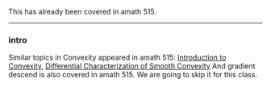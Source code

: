 This has already been covered in amath 515. 

---

### **intro**

 Similar topics in Convexity appeared in amath 515: [Introduction to Convexity](../AMATH%20515%20Optimization%20Fundamentals/Basic%20Convexity/Introduction%20to%20Convexity.md), [Differential Characterization of Smooth Convexity](../AMATH%20515%20Optimization%20Fundamentals/Basic%20Convexity/Differential%20Characterization%20of%20Smooth%20Convexity.md)
 And gradient descend is also covered in amath 515.  We are going to skip it for this class. 